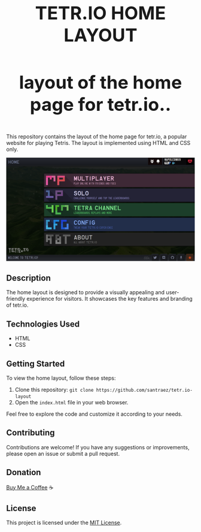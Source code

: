 <div align="center">
  <h1 style="font-size: 48px;">TETR.IO HOME LAYOUT</h1>
  <h3 style="font-size: 48px;">layout of the home page for tetr.io..</h3>
</div>

This repository contains the layout of the home page for tetr.io, a popular website for playing Tetris. The layout is implemented using HTML and CSS only.

![trtr.io Home](https://raw.githubusercontent.com/santraez/tetr.io-layout/main/assets/result.png)

## Description

The home layout is designed to provide a visually appealing and user-friendly experience for visitors. It showcases the key features and branding of tetr.io.

## Technologies Used

- HTML
- CSS

## Getting Started

To view the home layout, follow these steps:

1. Clone this repository: `git clone https://github.com/santraez/tetr.io-layout`
2. Open the `index.html` file in your web browser.

Feel free to explore the code and customize it according to your needs.

## Contributing

Contributions are welcome! If you have any suggestions or improvements, please open an issue or submit a pull request.

## Donation

[Buy Me a Coffee](https://bmc.link/santraez) ☕ 

## License

This project is licensed under the [MIT License](https://github.com/santraez/tetr.io-layout/blob/main/LICENSE).


